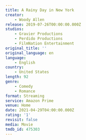 ```yaml
---
title: A Rainy Day in New York
creator:
    - Woody Allen
release: 2019-07-26T00:00:00.000Z
studios:
    - Gravier Productions
    - Perdido Productions
    - FilmNation Entertainment
original_title: ''
original_language: en
language:
    - English
country:
    - United States
length: 92
genre:
    - Comedy
    - Romance
format: Streaming
service: Amazon Prime
venue: Home
date: 2021-04-29T04:00:00.000Z
rating: '1'
revisit: false
media: Movie
tmdb_id: 475303
---
```



